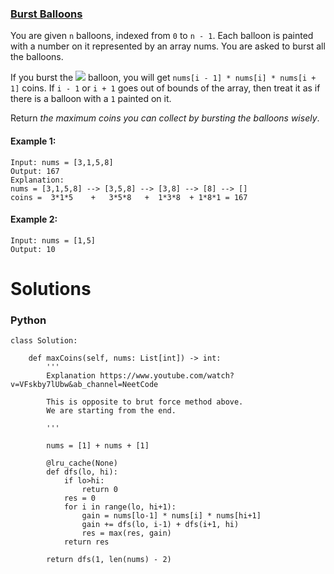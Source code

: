 ### [Burst Balloons](https://leetcode.com/problems/burst-balloons/) <br>

You are given `n` balloons, indexed from `0` to `n - 1`. Each balloon is painted with a number on it represented by an array nums. You are asked to burst all the balloons.

If you burst the <img src="https://render.githubusercontent.com/render/math?math=t^{th}"> balloon, you will get `nums[i - 1] * nums[i] * nums[i + 1]` coins. If `i - 1` or `i + 1` goes out of bounds of the array, then treat it as if there is a balloon with a `1` painted on it.

Return *the maximum coins you can collect by bursting the balloons wisely*.



#### Example 1:
```
Input: nums = [3,1,5,8]
Output: 167
Explanation:
nums = [3,1,5,8] --> [3,5,8] --> [3,8] --> [8] --> []
coins =  3*1*5    +   3*5*8   +  1*3*8  + 1*8*1 = 167

```

#### Example 2:
```
Input: nums = [1,5]
Output: 10

```



# Solutions

### Python
```
class Solution:

    def maxCoins(self, nums: List[int]) -> int:
        '''
        Explanation https://www.youtube.com/watch?v=VFskby7lUbw&ab_channel=NeetCode
        
        This is opposite to brut force method above.
        We are starting from the end.
        
        '''
        
        nums = [1] + nums + [1]
        
        @lru_cache(None)
        def dfs(lo, hi):
            if lo>hi:
                return 0
            res = 0
            for i in range(lo, hi+1):
                gain = nums[lo-1] * nums[i] * nums[hi+1]
                gain += dfs(lo, i-1) + dfs(i+1, hi)
                res = max(res, gain)
            return res
        
        return dfs(1, len(nums) - 2)        

```
